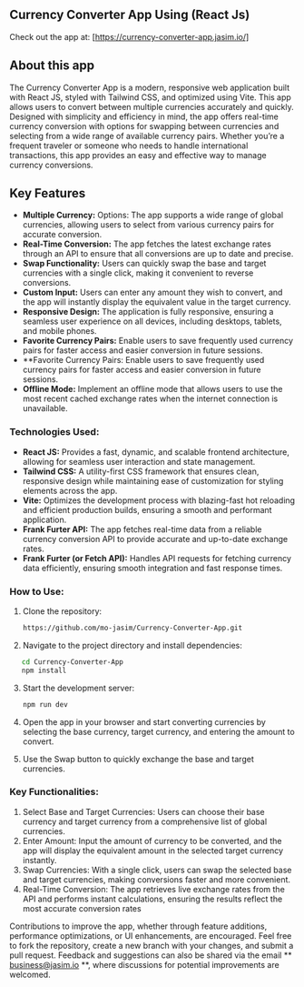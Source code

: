 ## Currency Converter App Using (React Js)

Check out the app at: [https://currency-converter-app.jasim.io/]

## About this app
The Currency Converter App is a modern, responsive web application built with React JS, styled with Tailwind CSS, and optimized using Vite. This app allows users to convert between multiple currencies accurately and quickly. Designed with simplicity and efficiency in mind, the app offers real-time currency conversion with options for swapping between currencies and selecting from a wide range of available currency pairs. Whether you’re a frequent traveler or someone who needs to handle international transactions, this app provides an easy and effective way to manage currency conversions.

## Key Features
- **Multiple Currency:** Options: The app supports a wide range of global currencies, allowing users to select from various currency pairs for accurate conversion.
- **Real-Time Conversion:** The app fetches the latest exchange rates through an API to ensure that all conversions are up to date and precise.
- **Swap Functionality:** Users can quickly swap the base and target currencies with a single click, making it convenient to reverse conversions.
- **Custom Input:** Users can enter any amount they wish to convert, and the app will instantly display the equivalent value in the target currency.
- **Responsive Design:** The application is fully responsive, ensuring a seamless user experience on all devices, including desktops, tablets, and mobile phones.
- **Favorite Currency Pairs:** Enable users to save frequently used currency pairs for faster access and easier conversion in future sessions.
- **Favorite Currency Pairs: Enable users to save frequently used currency pairs for faster access and easier conversion in future sessions.
- **Offline Mode:** Implement an offline mode that allows users to use the most recent cached exchange rates when the internet connection is unavailable.

### Technologies Used:

- **React JS:** Provides a fast, dynamic, and scalable frontend architecture, allowing for seamless user interaction and state management.
- **Tailwind CSS:** A utility-first CSS framework that ensures clean, responsive design while maintaining ease of customization for styling elements across the app.
- **Vite:** Optimizes the development process with blazing-fast hot reloading and efficient production builds, ensuring a smooth and performant application.
- **Frank Furter API:** The app fetches real-time data from a reliable currency conversion API to provide accurate and up-to-date exchange rates.
- **Frank Furter (or Fetch API):** Handles API requests for fetching currency data efficiently, ensuring smooth integration and fast response times.

### How to Use:
1. Clone the repository:
   ```bash
   https://github.com/mo-jasim/Currency-Converter-App.git
   ```

2. Navigate to the project directory and install dependencies:
```bash
   cd Currency-Converter-App
   npm install
```

3. Start the development server:
   ```bash
   npm run dev
   ```

4. Open the app in your browser and start converting currencies by selecting the base currency, target currency, and entering the amount to convert.
5. Use the Swap button to quickly exchange the base and target currencies.

### Key Functionalities:
1. Select Base and Target Currencies: Users can choose their base currency and target currency from a comprehensive list of global currencies.
2. Enter Amount: Input the amount of currency to be converted, and the app will display the equivalent amount in the selected target currency instantly.
3. Swap Currencies: With a single click, users can swap the selected base and target currencies, making conversions faster and more convenient.
4. Real-Time Conversion: The app retrieves live exchange rates from the API and performs instant calculations, ensuring the results reflect the most accurate conversion rates

Contributions to improve the app, whether through feature additions, performance optimizations, or UI enhancements, are encouraged. Feel free to fork the repository, create a new branch with your changes, and submit a pull request. Feedback and suggestions can also be shared via the email ** business@jasim.io **, where discussions for potential improvements are welcomed.
